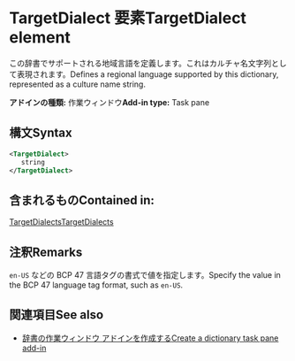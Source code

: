 # <a name="targetdialect-element"></a><span data-ttu-id="6e122-101">TargetDialect 要素</span><span class="sxs-lookup"><span data-stu-id="6e122-101">TargetDialect element</span></span>

<span data-ttu-id="6e122-102">この辞書でサポートされる地域言語を定義します。これはカルチャ名文字列として表現されます。</span><span class="sxs-lookup"><span data-stu-id="6e122-102">Defines a regional language supported by this dictionary, represented as a culture name string.</span></span>

<span data-ttu-id="6e122-103">**アドインの種類:** 作業ウィンドウ</span><span class="sxs-lookup"><span data-stu-id="6e122-103">**Add-in type:** Task pane</span></span>

## <a name="syntax"></a><span data-ttu-id="6e122-104">構文</span><span class="sxs-lookup"><span data-stu-id="6e122-104">Syntax</span></span>

```XML
<TargetDialect>
   string 
</TargetDialect>
```

## <a name="contained-in"></a><span data-ttu-id="6e122-105">含まれるもの</span><span class="sxs-lookup"><span data-stu-id="6e122-105">Contained in:</span></span>

[<span data-ttu-id="6e122-106">TargetDialects</span><span class="sxs-lookup"><span data-stu-id="6e122-106">TargetDialects</span></span>](targetdialects.md)

## <a name="remarks"></a><span data-ttu-id="6e122-107">注釈</span><span class="sxs-lookup"><span data-stu-id="6e122-107">Remarks</span></span>

<span data-ttu-id="6e122-108">`en-US` などの BCP 47 言語タグの書式で値を指定します。</span><span class="sxs-lookup"><span data-stu-id="6e122-108">Specify the value in the BCP 47 language tag format, such as  `en-US`.</span></span>

## <a name="see-also"></a><span data-ttu-id="6e122-109">関連項目</span><span class="sxs-lookup"><span data-stu-id="6e122-109">See also</span></span>

- [<span data-ttu-id="6e122-110">辞書の作業ウィンドウ アドインを作成する</span><span class="sxs-lookup"><span data-stu-id="6e122-110">Create a dictionary task pane add-in</span></span>](https://docs.microsoft.com/office/dev/add-ins/word/dictionary-task-pane-add-ins)
    
